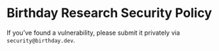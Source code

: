 # Birthday Research Security Policy

If you’ve found a vulnerability, please submit it privately via `security@birthday.dev`.
